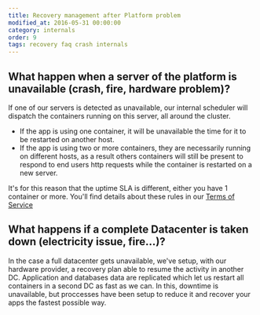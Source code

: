 ```yaml
---
title: Recovery management after Platform problem
modified_at: 2016-05-31 00:00:00
category: internals
order: 9
tags: recovery faq crash internals
---
```


## What happen when a server of the platform is unavailable (crash, fire, hardware problem)?

If one of our servers is detected as unavailable, our internal scheduler will
dispatch the containers running on this server, all around the cluster.

* If the app is using one container, it will be unavailable the time for it
  to be restarted on another host.
* If the app is using two or more containers, they are necessarily
  running on different hosts, as a result others containers will still be
  present to respond to end users http requests while the container is restarted
  on a new server.

It's for this reason that the uptime SLA is different, either you have 1
container or more. You'll find details about these rules in our [Terms of
Service](https://scalingo.com/tos)

## What happens if a complete Datacenter is taken down (electricity issue, fire…)?

In the case a full datacenter gets unavailable, we've setup, with our hardware provider,
a recovery plan able to resume the activity in another DC. Application and
databases data are replicated which let us restart all containers in a second DC
as fast as we can. In this, downtime is unavailable, but proccesses have been setup
to reduce it and recover your apps the fastest possible way.
